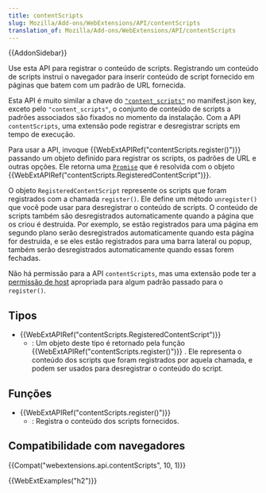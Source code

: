 ```yaml
---
title: contentScripts
slug: Mozilla/Add-ons/WebExtensions/API/contentScripts
translation_of: Mozilla/Add-ons/WebExtensions/API/contentScripts
---
```

{{AddonSidebar}}

Use esta API para registrar o conteúdo de scripts. Registrando um conteúdo de scripts instrui o navegador para inserir conteúdo de script fornecido em páginas que batem com um padrão de URL fornecida.

Esta API é muito similar a chave do [`"content_scripts"`](/en-US/docs/Mozilla/Add-ons/WebExtensions/manifest.json/content_scripts) no manifest.json key, exceto pelo `"content_scripts"`, o conjunto de conteúdo de scripts a padrões associados são fixados no momento da instalação. Com a API `contentScripts`, uma extensão pode registrar e desregistrar scripts em tempo de execução.

Para usar a API, invoque {{WebExtAPIRef("contentScripts.register()")}} passando um objeto definido para registrar os scripts, os padrões de URL e outras opções. Ele retorna uma [`Promise`](/en-US/docs/Web/JavaScript/Reference/Global_Objects/Promise) que é resolvida com o objeto {{WebExtAPIRef("contentScripts.RegisteredContentScript")}}.

O objeto `RegisteredContentScript` represente os scripts que foram registrados com a chamada `register()`. Ele define um método `unregister()` que você pode usar para desregistrar o conteúdo de scripts. O conteúdo de scripts também são desregistrados automaticamente quando a página que os criou é destruida. Por exemplo, se estão registrados para uma página em segundo plano serão desregistrados automaticamente quando esta página for destruida, e se eles estão registrados para uma barra lateral ou popup, também serão desregistrados automaticamente quando essas forem fechadas.

Não há permissão para a API `contentScripts`, mas uma extensão pode ter a [permissão de host](/en-US/Add-ons/WebExtensions/manifest.json/permissions#Host_permissions) apropriada para algum padrão passado para o `register()`.

## Tipos

- {{WebExtAPIRef("contentScripts.RegisteredContentScript")}}
  - : Um objeto deste tipo é retornado pela função {{WebExtAPIRef("contentScripts.register()")}} . Ele representa o conteúdo dos scripts que foram registrados por aquela chamada, e podem ser usados para desregistrar o conteúdo do script.

## Funções

- {{WebExtAPIRef("contentScripts.register()")}}
  - : Registra o conteúdo dos scripts fornecidos.

## Compatibilidade com navegadores

{{Compat("webextensions.api.contentScripts", 10, 1)}}

{{WebExtExamples("h2")}}
